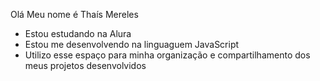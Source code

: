 Olá 
Meu nome é Thaís Mereles
* Estou estudando na Alura
* Estou me desenvolvendo na linguaguem JavaScript
* Utilizo esse espaço para minha organização e compartilhamento dos meus projetos desenvolvidos
